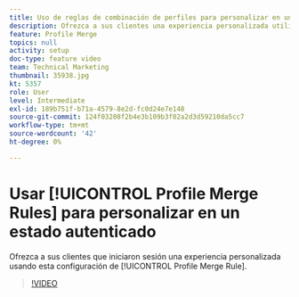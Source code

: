 ```yaml
---
title: Uso de reglas de combinación de perfiles para personalizar en un estado autenticado
description: Ofrezca a sus clientes una experiencia personalizada utilizando esta configuración de reglas de combinación de perfiles.
feature: Profile Merge
topics: null
activity: setup
doc-type: feature video
team: Technical Marketing
thumbnail: 35938.jpg
kt: 5357
role: User
level: Intermediate
exl-id: 189b751f-b71a-4579-8e2d-fc0d24e7e148
source-git-commit: 124f03208f2b4e3b109b3f02a2d3d59210da5cc7
workflow-type: tm+mt
source-wordcount: '42'
ht-degree: 0%

---
```


# Usar [!UICONTROL Profile Merge Rules] para personalizar en un estado autenticado

Ofrezca a sus clientes que iniciaron sesión una experiencia personalizada usando esta configuración de [!UICONTROL Profile Merge Rule].

>[!VIDEO](https://video.tv.adobe.com/v/40009/?quality=12&learn=on&captions=spa)
